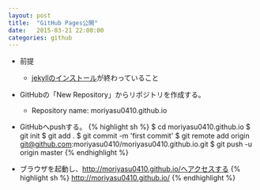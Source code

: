 ```yaml
---
layout: post
title:  "GitHub Pages公開"
date:   2015-03-21 22:00:00
categories: github
---
```

* 前提
	* [jekyllのインストール](/jekyll/2015/03/21/jekyll-install.html 'jekyllのインストール')が終わっていること

* GitHubの「New Repository」からリポジトリを作成する。
	* Repository name: moriyasu0410.github.io

* GitHubへpushする。
{% highlight sh %}
$ cd moriyasu0410.github.io
$ git init
$ git add .
$ git commit -m 'first commit'
$ git remote add origin git@github.com:moriyasu0410/moriyasu0410.github.io.git
$ git push -u origin master
{% endhighlight %}

* ブラウザを起動し、http://moriyasu0410.github.io/へアクセスする
{% highlight sh %}
http://moriyasu0410.github.io/
{% endhighlight %}
